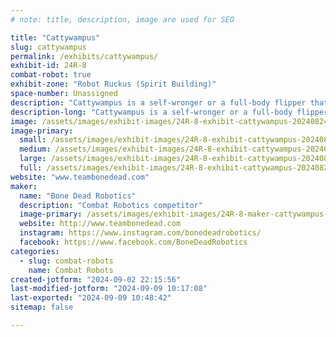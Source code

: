 ```yaml
---
# note: title, description, image are used for SEO

title: "Cattywampus"
slug: cattywampus
permalink: /exhibits/cattywampus/
exhibit-id: 24R-8
combat-robot: true
exhibit-zone: "Robot Ruckus (Spirit Building)"
space-number: Unassigned
description: "Cattywampus is a self-wronger or a full-body flipper that uses its jaws to death roll the opponent"
description-long: "Cattywampus is a self-wronger or a full-body flipper that uses its jaws to death roll the opponent"
image: /assets/images/exhibit-images/24R-8-exhibit-cattywampus-20240824-163221-large.jpg
image-primary: 
  small: /assets/images/exhibit-images/24R-8-exhibit-cattywampus-20240824-163221-small.jpg
  medium: /assets/images/exhibit-images/24R-8-exhibit-cattywampus-20240824-163221-medium.jpg
  large: /assets/images/exhibit-images/24R-8-exhibit-cattywampus-20240824-163221-large.jpg
  full: /assets/images/exhibit-images/24R-8-exhibit-cattywampus-20240824-163221-full.jpg
website: "www.teambonedead.com"
maker: 
  name: "Bone Dead Robotics"
  description: "Combat Robotics competitor"
  image-primary: /assets/images/exhibit-images/24R-8-maker-cattywampus-new-bdr-logo-medium.jpg
  website: http://www.teambonedead.com
  instagram: https://www.instagram.com/bonedeadrobotics/
  facebook: https://www.facebook.com/BoneDeadRobotics
categories: 
  - slug: combat-robots
    name: Combat Robots
created-jotform: "2024-09-02 22:15:56"
last-modified-jotform: "2024-09-09 10:17:08"
last-exported: "2024-09-09 10:48:42"
sitemap: false

---
```

